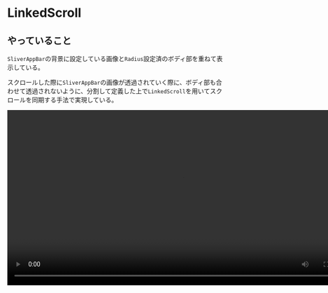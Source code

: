 # LinkedScroll

## やっていること
`SliverAppBar`の背景に設定している画像と`Radius`設定済のボディ部を重ねて表示している。

スクロールした際に`SliverAppBar`の画像が透過されていく際に、ボディ部も合わせて透過されないように、分割して定義した上で`LinkedScroll`を用いてスクロールを同期する手法で実現している。

<video src="https://github.com/user-attachments/assets/878c08dc-4906-4a45-93c4-314d94009fbc" controls="true" height="400"></video>
